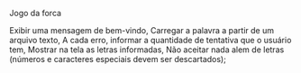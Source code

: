 Jogo da forca

Exibir uma mensagem de bem-vindo,
Carregar a palavra a partir de um arquivo texto,
A cada erro, informar a quantidade de tentativa que o usuário tem,
Mostrar na tela as letras informadas,
Não aceitar nada alem de letras (números e caracteres especiais devem ser descartados);